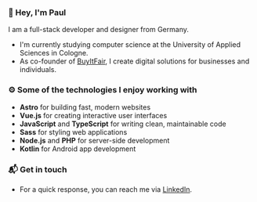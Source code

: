### 👋 Hey, I'm Paul

I am a full-stack developer and designer from Germany.

- I'm currently studying computer science at the University of Applied Sciences in Cologne.
- As co-founder of [BuyItFair](https://www.buyitfair.de), I create digital solutions for businesses and individuals.

### ⚙️ Some of the technologies I enjoy working with

- **Astro** for building fast, modern websites
- **Vue.js** for creating interactive user interfaces
- **JavaScript** and **TypeScript** for writing clean, maintainable code
- **Sass** for styling web applications
- **Node.js** and **PHP** for server-side development
- **Kotlin** for Android app development

### 📬 Get in touch

- For a quick response, you can reach me via [LinkedIn](https://www.linkedin.com/in/visualsofpaul/).